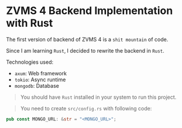 # ZVMS 4 Backend Implementation with Rust

The first version of backend of ZVMS 4 is a `shit mountain` of code.

Since I am learning `Rust`, I decided to rewrite the backend in `Rust`.

Technologies used:

- `axum`: Web framework
- `tokio`: Async runtime
- `mongodb`: Database

> You should have `Rust` installed in your system to run this project.

> You need to create `src/config.rs` with following code:

```rust
pub const MONGO_URL: &str = "<MONGO_URL>";
```
